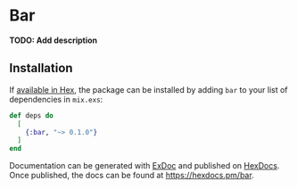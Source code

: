 # Bar

**TODO: Add description**

## Installation

If [available in Hex](https://hex.pm/docs/publish), the package can be installed
by adding `bar` to your list of dependencies in `mix.exs`:

```elixir
def deps do
  [
    {:bar, "~> 0.1.0"}
  ]
end
```

Documentation can be generated with [ExDoc](https://github.com/elixir-lang/ex_doc)
and published on [HexDocs](https://hexdocs.pm). Once published, the docs can
be found at <https://hexdocs.pm/bar>.

